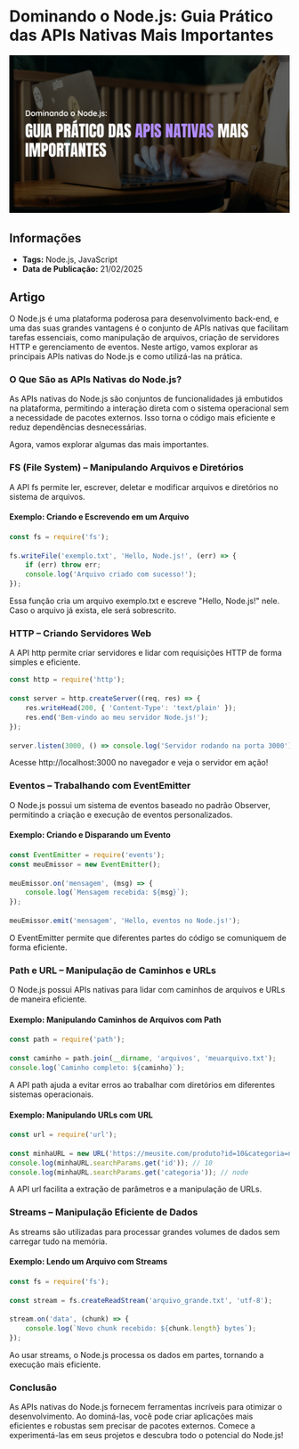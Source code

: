 # Dominando o Node.js: Guia Prático das APIs Nativas Mais Importantes

![Thumbnail](.github/thumbnail.png)

## Informações

- **Tags:** Node.js, JavaScript
- **Data de Publicação:** 21/02/2025  

## Artigo

O Node.js é uma plataforma poderosa para desenvolvimento back-end, e uma das suas grandes vantagens é o conjunto de APIs nativas que facilitam tarefas essenciais, como manipulação de arquivos, criação de servidores HTTP e gerenciamento de eventos. Neste artigo, vamos explorar as principais APIs nativas do Node.js e como utilizá-las na prática.

### O Que São as APIs Nativas do Node.js?

As APIs nativas do Node.js são conjuntos de funcionalidades já embutidos na plataforma, permitindo a interação direta com o sistema operacional sem a necessidade de pacotes externos. Isso torna o código mais eficiente e reduz dependências desnecessárias.

Agora, vamos explorar algumas das mais importantes.

### FS (File System) – Manipulando Arquivos e Diretórios

A API fs permite ler, escrever, deletar e modificar arquivos e diretórios no sistema de arquivos.

#### Exemplo: Criando e Escrevendo em um Arquivo

```javascript
const fs = require('fs');

fs.writeFile('exemplo.txt', 'Hello, Node.js!', (err) => {
    if (err) throw err;
    console.log('Arquivo criado com sucesso!');
});
```

Essa função cria um arquivo exemplo.txt e escreve "Hello, Node.js!" nele. Caso o arquivo já exista, ele será sobrescrito.

### HTTP – Criando Servidores Web

A API http permite criar servidores e lidar com requisições HTTP de forma simples e eficiente.

```javascript
const http = require('http');

const server = http.createServer((req, res) => {
    res.writeHead(200, { 'Content-Type': 'text/plain' });
    res.end('Bem-vindo ao meu servidor Node.js!');
});

server.listen(3000, () => console.log('Servidor rodando na porta 3000'));
```

Acesse http://localhost:3000 no navegador e veja o servidor em ação!

### Eventos – Trabalhando com EventEmitter

O Node.js possui um sistema de eventos baseado no padrão Observer, permitindo a criação e execução de eventos personalizados.

#### Exemplo: Criando e Disparando um Evento

```javascript
const EventEmitter = require('events');
const meuEmissor = new EventEmitter();

meuEmissor.on('mensagem', (msg) => {
    console.log(`Mensagem recebida: ${msg}`);
});

meuEmissor.emit('mensagem', 'Hello, eventos no Node.js!');
```

O EventEmitter permite que diferentes partes do código se comuniquem de forma eficiente.

### Path e URL – Manipulação de Caminhos e URLs

O Node.js possui APIs nativas para lidar com caminhos de arquivos e URLs de maneira eficiente.

#### Exemplo: Manipulando Caminhos de Arquivos com Path

```javascript
const path = require('path');

const caminho = path.join(__dirname, 'arquivos', 'meuarquivo.txt');
console.log(`Caminho completo: ${caminho}`);
```

A API path ajuda a evitar erros ao trabalhar com diretórios em diferentes sistemas operacionais.

#### Exemplo: Manipulando URLs com URL

```javascript
const url = require('url');

const minhaURL = new URL('https://meusite.com/produto?id=10&categoria=node');
console.log(minhaURL.searchParams.get('id')); // 10
console.log(minhaURL.searchParams.get('categoria')); // node
```

A API url facilita a extração de parâmetros e a manipulação de URLs.

### Streams – Manipulação Eficiente de Dados

As streams são utilizadas para processar grandes volumes de dados sem carregar tudo na memória.

#### Exemplo: Lendo um Arquivo com Streams

```javascript
const fs = require('fs');

const stream = fs.createReadStream('arquivo_grande.txt', 'utf-8');

stream.on('data', (chunk) => {
    console.log(`Novo chunk recebido: ${chunk.length} bytes`);
});
```

Ao usar streams, o Node.js processa os dados em partes, tornando a execução mais eficiente.

### Conclusão

As APIs nativas do Node.js fornecem ferramentas incríveis para otimizar o desenvolvimento. Ao dominá-las, você pode criar aplicações mais eficientes e robustas sem precisar de pacotes externos. Comece a experimentá-las em seus projetos e descubra todo o potencial do Node.js!